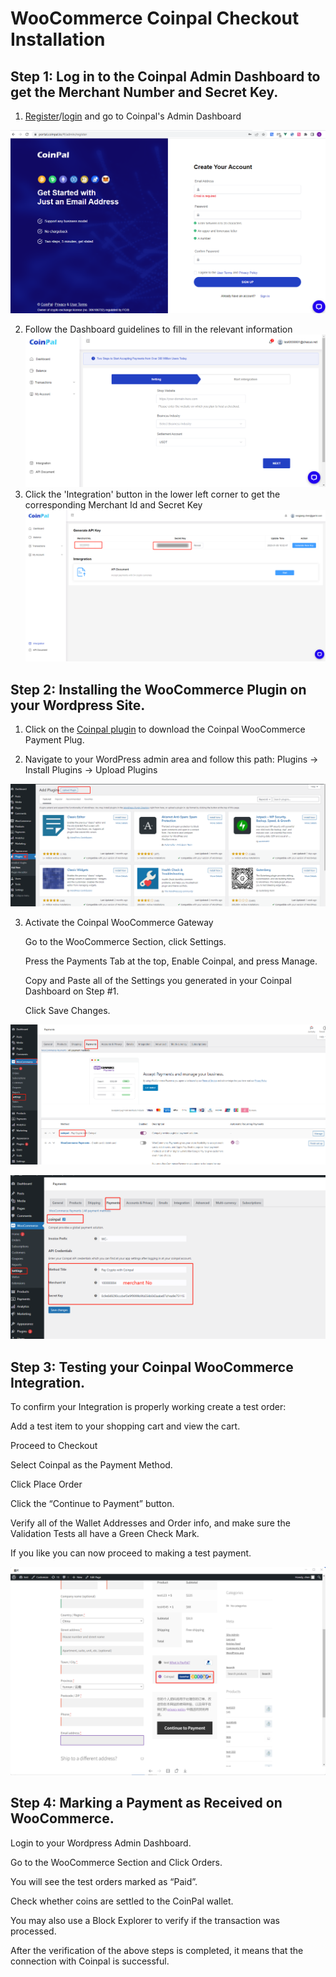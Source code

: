 # WooCommerce Coinpal Checkout Installation

## Step 1: Log in to the Coinpal Admin Dashboard to get the Merchant Number and Secret Key.
1. [Register](https://portal.coinpal.io/#/admin/register)/[login](https://portal.coinpal.io/#/admin/login) and go to Coinpal's Admin Dashboard 

![](./img/register.png)

2. Follow the Dashboard guidelines to fill in the relevant information
![](./img/kyb.png)
3. Click the 'Integration' button in the lower left corner to get the corresponding Merchant Id and Secret Key
![](./img/api-key.png)

## Step 2: Installing the WooCommerce Plugin on your Wordpress Site.
1. Click on the [Coinpal plugin](https://github.com/coinpal-io/plug_wordpress/blob/main/coinpal.zip) to download the Coinpal WooCommerce Payment Plug.

2. Navigate to your WordPress admin area and follow this path: Plugins -> Install Plugins -> Upload Plugins

![](./img/upload-plug.png)

3.  Activate the Coinpal WooCommerce Gateway

    Go to the WooCommerce Section, click Settings.
    
    Press the Payments Tab at the top, Enable Coinpal, and press Manage.
    
    Copy and Paste all of the Settings you generated in your Coinpal Dashboard on Step #1.
    
    Click Save Changes.

![](./img/wp-coinpal-payments.png)

![](./img/wp-coinpal-setting.png)


## Step 3: Testing your Coinpal WooCommerce Integration.

To confirm your Integration is properly working create a test order:

Add a test item to your shopping cart and view the cart.

Proceed to Checkout

Select Coinpal as the Payment Method.

Click Place Order

Click the “Continue to Payment” button.

Verify all of the Wallet Addresses and Order info, and make sure the Validation Tests all have a Green Check Mark.

If you like you can now proceed to making a test payment.

![](./img/wp-checkout.png)

## Step 4: Marking a Payment as Received on WooCommerce.

Login to your Wordpress Admin Dashboard.

Go to the WooCommerce Section and Click Orders.

You will see the test orders marked as “Paid”.

Check whether coins are settled to the CoinPal wallet.

You may also use a Block Explorer to verify if the transaction was processed.

After the verification of the above steps is completed, it means that the connection with Coinpal is successful.






